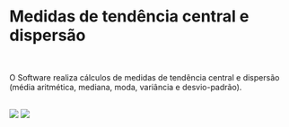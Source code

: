 <h1>Medidas de tendência central e dispersão</h1>
<br>
<p>O Software realiza cálculos de medidas de tendência central e dispersão (média aritmética, mediana, moda, variância e desvio-padrão).</p>
<br>
<img src="https://github.com/luigiolivi/medidas-tendencia-central-e-dispersao/blob/master/image/1.png?raw=true">
<img src="https://github.com/luigiolivi/medidas-tendencia-central-e-dispersao/blob/master/image/2.png?raw=true">
